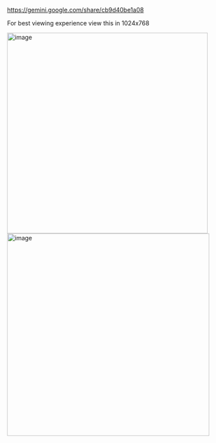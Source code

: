 https://gemini.google.com/share/cb9d40be1a08

For best viewing experience view this in 1024x768

<img width="469" alt="image" src="https://github.com/user-attachments/assets/51c4b7f4-934f-4437-aebd-57b32dbd4790" />
<img width="473" alt="image" src="https://github.com/user-attachments/assets/9308c9d7-2fce-4e0d-a272-a82f1219a8c6" />
